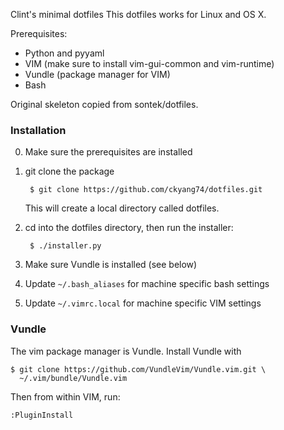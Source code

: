 Clint's minimal dotfiles
This dotfiles works for Linux and OS X.

Prerequisites:

- Python and pyyaml
- VIM (make sure to install vim-gui-common and vim-runtime)
- Vundle (package manager for VIM)
- Bash

Original skeleton copied from sontek/dotfiles.



### Installation

0. Make sure the prerequisites are installed

1. git clone the package

        $ git clone https://github.com/ckyang74/dotfiles.git


   This will create a local directory called dotfiles.

2. cd into the dotfiles directory, then run the installer:

        $ ./installer.py

3. Make sure Vundle is installed (see below)
4. Update `~/.bash_aliases` for machine specific bash settings
5. Update `~/.vimrc.local` for machine specific VIM settings



### Vundle

The vim package manager is Vundle. Install Vundle with

    $ git clone https://github.com/VundleVim/Vundle.vim.git \
      ~/.vim/bundle/Vundle.vim

Then from within VIM, run:

    :PluginInstall

